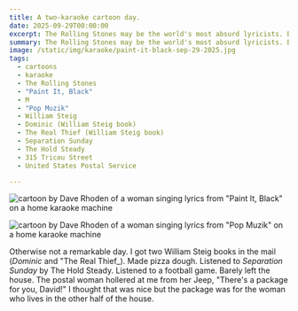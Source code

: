```yaml
---
title: A two-karaoke cartoon day.
date: 2025-09-29T00:00:00
excerpt: The Rolling Stones may be the world's most absurd lyricists. But so is "M".
summary: The Rolling Stones may be the world's most absurd lyricists. But so is "M".
image: /static/img/karaoke/paint-it-black-sep-29-2025.jpg
tags:
  - cartoons
  - karaoke
  - The Rolling Stones
  - "Paint It, Black"
  - M
  - "Pop Muzik"
  - William Steig
  - Dominic (William Steig book)
  - The Real Thief (William Steig book)
  - Separation Sunday
  - The Hold Steady
  - 315 Tricou Street
  - United States Postal Service

---
```


![cartoon by Dave Rhoden of a woman singing lyrics from "Paint It, Black" on a home karaoke machine](/static/img/karaoke/paint-it-black-sep-29-2025.jpg)

![cartoon by Dave Rhoden of a woman singing lyrics from "Pop Muzik" on a home karaoke machine](/static/img/karaoke/pop-muzik-sep-29-2025.jpg)

Otherwise not a remarkable day. I got two William Steig books in the mail (_Dominic_ and "The Real Thief_). Made pizza dough. Listened to _Separation Sunday_ by The Hold Steady. Listened to a football game. Barely left the house. The postal woman hollered at me from her Jeep, "There's a package for you, David!" I thought that was nice but the package was for the woman who lives in the other half of the house.